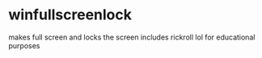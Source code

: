 # winfullscreenlock

makes full screen and locks the screen 
includes rickroll lol
for educational purposes
